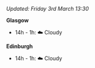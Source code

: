 *Updated: Friday 3rd March 13:30*

**Glasgow**

* 14h - 1h: :cloud: Cloudy

**Edinburgh**

* 14h - 1h: :cloud: Cloudy
